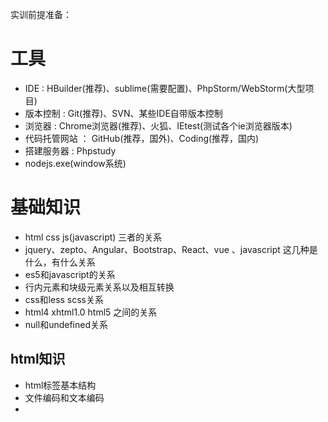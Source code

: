实训前提准备：
# 工具
- IDE : HBuilder(推荐)、sublime(需要配置)、PhpStorm/WebStorm(大型项目)
- 版本控制 : Git(推荐)、SVN、某些IDE自带版本控制
- 浏览器 : Chrome浏览器(推荐)、火狐、IEtest(测试各个ie浏览器版本)
- 代码托管网站 ： GitHub(推荐，国外)、Coding(推荐，国内)
- 搭建服务器 : Phpstudy
- nodejs.exe(window系统)

# 基础知识
 - html css js(javascript) 三者的关系
 - jquery、zepto、Angular、Bootstrap、React、vue 、javascript 这几种是什么，有什么关系
 - es5和javascript的关系
 - 行内元素和块级元素关系以及相互转换
 - css和less scss关系
 - html4 xhtml1.0 html5 之间的关系
 - null和undefined关系

## html知识
- html标签基本结构
- 文件编码和文本编码
- 
